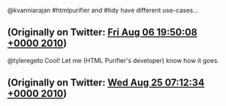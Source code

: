 @kvanniarajan #htmlpurifier and #tidy have different use-cases...

(Originally on Twitter: [Fri Aug 06 19:50:08 +0000 2010](https://twitter.com/ezyang/status/20494412983))
----
@tyleregeto Cool! Let me (HTML Purifier's developer) know how it goes.

(Originally on Twitter: [Wed Aug 25 07:12:34 +0000 2010](https://twitter.com/ezyang/status/22069233654))
----
